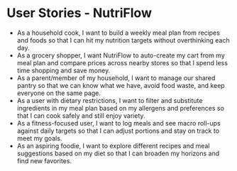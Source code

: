 # User Stories - NutriFlow

- As a household cook, I want to build a weekly meal plan from recipes and foods so that I can hit my nutrition targets without overthinking each day.
- As a grocery shopper, I want NutriFlow to auto-create my cart from my meal plan and compare prices across nearby stores so that I spend less time shopping and save money.
- As a parent/member of my household, I want to manage our shared pantry so that we can know what we have, avoid food waste, and keep everyone on the same page.
- As a user with dietary restrictions, I want to filter and substitute ingredients in my meal plan based on my allergens and preferences so that I can cook safely and still enjoy variety.
- As a fitness-focused user, I want to log meals and see macro roll-ups against daily targets so that I can adjust portions and stay on track to meet my goals.
- As an aspiring foodie, I want to explore different recipes and meal suggestions based on my diet so that I can broaden my horizons and find new favorites.
